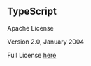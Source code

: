 ## TypeScript

Apache License

Version 2.0, January 2004

Full License [here](https://github.com/microsoft/TypeScript/blob/main/LICENSE.txt)
